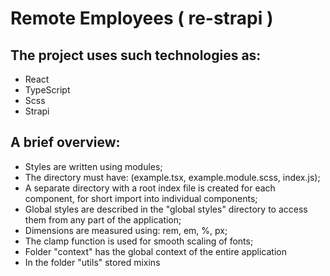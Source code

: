# Remote Employees ( re-strapi )

## The project uses such technologies as:

* React
* TypeScript
* Scss
* Strapi
## A brief overview:

* Styles are written using modules;
* The directory must have: (example.tsx, example.module.scss, index.js);
* A separate directory with a root index file is created for each component, for short import into individual components;
* Global styles are described in the "global styles" directory to access them from any part of the application;
* Dimensions are measured using: rem, em, %, px;
* The clamp function is used for smooth scaling of fonts;
* Folder "context" has the global context of the entire application
* In the folder "utils" stored mixins
